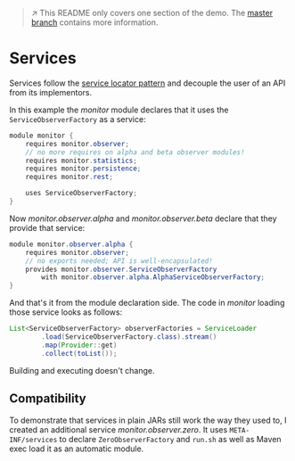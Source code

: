 > :arrow_upper_right: This README only covers one section of the demo.
> The [master branch](../../tree/master) contains more information.

# Services

Services follow the [service locator pattern](https://en.wikipedia.org/wiki/Service_locator_pattern) and decouple the user of an API from its implementors.

In this example the _monitor_ module declares that it uses the `ServiceObserverFactory` as a service:

```java
module monitor {
	requires monitor.observer;
	// no more requires on alpha and beta observer modules!
	requires monitor.statistics;
	requires monitor.persistence;
	requires monitor.rest;

	uses ServiceObserverFactory;
}
```

Now _monitor.observer.alpha_ and _monitor.observer.beta_ declare that they provide that service:

```java
module monitor.observer.alpha {
	requires monitor.observer;
	// no exports needed; API is well-encapsulated!
	provides monitor.observer.ServiceObserverFactory
		with monitor.observer.alpha.AlphaServiceObserverFactory;
}
```

And that's it from the module declaration side.
The code in _monitor_ loading those service looks as follows:

```java
List<ServiceObserverFactory> observerFactories = ServiceLoader
		.load(ServiceObserverFactory.class).stream()
		.map(Provider::get)
		.collect(toList());
```

Building and executing doesn't change.

## Compatibility

To demonstrate that services in plain JARs still work the way they used to, I created an additional service _monitor.observer.zero_.
It uses `META-INF/services` to declare `ZeroObserverFactory`  and `run.sh` as well as Maven exec load it as an automatic module.
